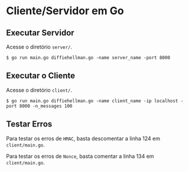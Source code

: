 # Cliente/Servidor em Go

## Executar Servidor

Acesse o diretório `server/`.

    $ go run main.go diffiehellman.go -name server_name -port 8000

## Executar o Cliente

Acesse o diretório `client/`.

    $ go run main.go diffiehellman.go -name client_name -ip localhost -port 8000 -n_messages 100


## Testar Erros

Para testar os erros de `HMAC`, basta descomentar a linha 124 em `client/main.go`.

Para testar os erros de `Nonce`, basta comentar a linha 134 em `client/main.go`.

